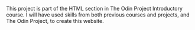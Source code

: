 This project is part of the HTML section in The Odin Project Introductory course. I will have used skills from both previous courses and projects, and The Odin Project, to create this website.